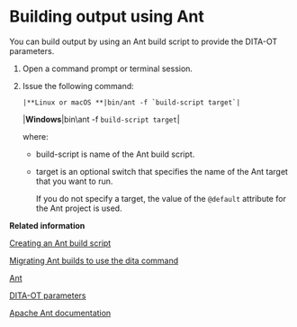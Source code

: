 # Building output using Ant

You can build output by using an Ant build script to provide the DITA-OT parameters.

1.  Open a command prompt or terminal session.

2.  Issue the following command:

        |**Linux or macOS **|bin/ant -f `build-script target`|
    |**Windows**|bin\\ant -f `build-script target`|

    where:

    -   build-script is name of the Ant build script.
    -   target is an optional switch that specifies the name of the Ant target that you want to run.

        If you do not specify a target, the value of the `@default` attribute for the Ant project is used.


**Related information**  


[Creating an Ant build script](../topics/creating-an-ant-build-script.md)

[Migrating Ant builds to use the dita command](../topics/migrating-ant-to-dita.md)

[Ant](../topics/ant.md)

[DITA-OT parameters](../parameters/parameters_intro.md)

[Apache Ant documentation](http://ant.apache.org/manual)

